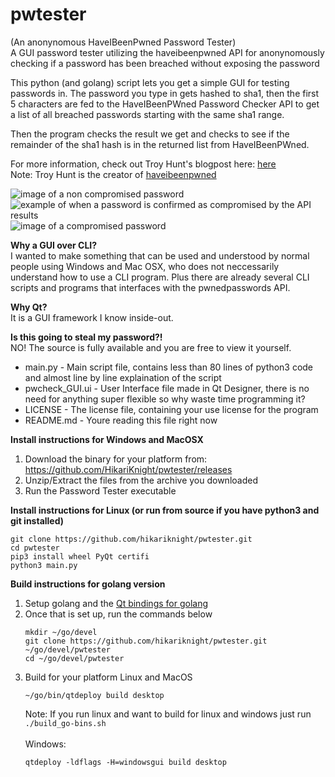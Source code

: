 # pwtester
(An anonynomous HaveIBeenPwned Password Tester)<br/>
A GUI password tester utilizing the haveibeenpwned API for anonynomously checking if a password has been breached without exposing the password

This python (and golang) script lets you get a simple GUI for testing passwords in.
The password you type in gets hashed to sha1, then the first 5 characters are fed to the
HaveIBeenPWned Password Checker API to get a list of all breached passwords starting with the
same sha1 range.

Then the program checks the result we get and checks to see if the remainder of the sha1 hash is in the returned list from
HaveIBeenPWned.

For more information, check out Troy Hunt's blogpost here: [here](https://www.troyhunt.com/ive-just-launched-pwned-passwords-version-2/)<br/>
Note: Troy Hunt is the creator of [haveibeenpwned](https://haveibeenpwned.com)

![image of a non compromised password](https://i.imgur.com/WOPa0XO.png)
![example of when a password is confirmed as compromised by the API results](https://i.imgur.com/GP0GTDA.png)
![image of a compromised password](https://i.imgur.com/zbyPfL0.png)


**Why a GUI over CLI?**<br/>
I wanted to make something that can be used and understood by normal people using Windows and Mac OSX,
who does not neccessarily understand how to use a CLI program.
Plus there are already several CLI scripts and programs that interfaces with the pwnedpasswords API.

**Why Qt?**<br/>
It is a GUI framework I know inside-out.

**Is this going to steal my password?!**<br/>
NO!
The source is fully available and you are free to view it yourself.
* main.py - Main script file, contains less than 80 lines of python3 code and almost line by line explaination of the script
* pwcheck_GUI.ui - User Interface file made in Qt Designer, there is no need for anything super flexible so why waste time programming it?
* LICENSE - The license file, containing your use license for the program
* README.md - Youre reading this file right now

**Install instructions for Windows and MacOSX**<br/>
1. Download the binary for your platform from: https://github.com/HikariKnight/pwtester/releases
2. Unzip/Extract the files from the archive you downloaded
3. Run the Password Tester executable

**Install instructions for Linux (or run from source if you have python3 and git installed)**<br/>
```
git clone https://github.com/hikariknight/pwtester.git
cd pwtester
pip3 install wheel PyQt certifi
python3 main.py
```

**Build instructions for golang version**<br/>
1. Setup golang and the [Qt bindings for golang](https://github.com/therecipe/qt/wiki/Installation)
2. Once that is set up, run the commands below
   ```
   mkdir ~/go/devel
   git clone https://github.com/hikariknight/pwtester.git ~/go/devel/pwtester
   cd ~/go/devel/pwtester
   ```
3. Build for your platform
   Linux and MacOS
   ```
   ~/go/bin/qtdeploy build desktop

   ```
   Note: If you run linux and want to build for linux and windows just run `./build_go-bins.sh`
   <br/><br/>
   Windows:
   ```
   qtdeploy -ldflags -H=windowsgui build desktop
   ```